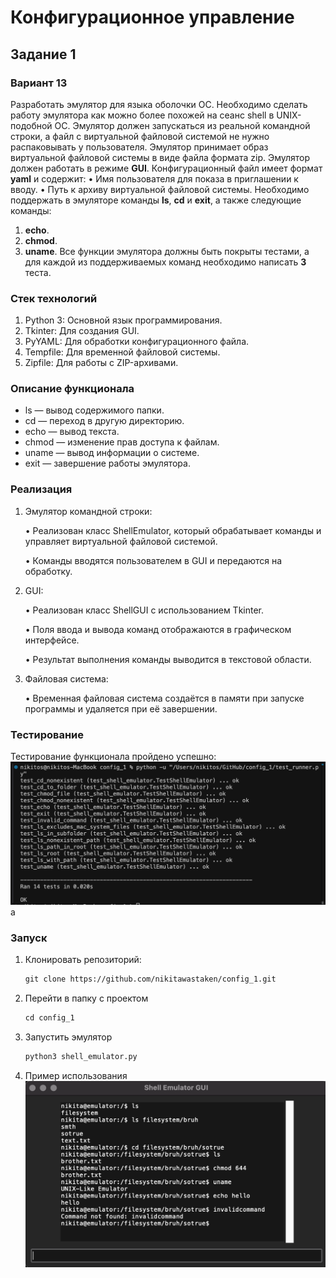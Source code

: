 # Конфигурационное управление
## Задание 1
### Вариант 13
Разработать эмулятор для языка оболочки ОС. Необходимо сделать работу
эмулятора как можно более похожей на сеанс shell в UNIX-подобной ОС.
Эмулятор должен запускаться из реальной командной строки, а файл с
виртуальной файловой системой не нужно распаковывать у пользователя.
Эмулятор принимает образ виртуальной файловой системы в виде файла формата
zip. Эмулятор должен работать в режиме **GUI**.
Конфигурационный файл имеет формат **yaml** и содержит:
• Имя пользователя для показа в приглашении к вводу.
• Путь к архиву виртуальной файловой системы.
Необходимо поддержать в эмуляторе команды **ls**, **cd** и **exit**, а также
следующие команды:
1. **echo**.
2. **chmod**.
3. **uname**.
Все функции эмулятора должны быть покрыты тестами, а для каждой из
поддерживаемых команд необходимо написать **3** теста.

### Стек технологий
1. Python 3: Основной язык программирования.
2. Tkinter: Для создания GUI.
3. PyYAML: Для обработки конфигурационного файла.
4. Tempfile: Для временной файловой системы.
5. Zipfile: Для работы с ZIP-архивами.

### Описание функционала
- ls — вывод содержимого папки.
- cd — переход в другую директорию.
- echo — вывод текста.
- chmod — изменение прав доступа к файлам.
- uname — вывод информации о системе.
- exit — завершение работы эмулятора.

### Реализация
1.	Эмулятор командной строки:

    •   Реализован класс ShellEmulator, который обрабатывает команды и управляет виртуальной файловой системой.

    •   Команды вводятся пользователем в GUI и передаются на обработку.
2.	GUI:

    •	Реализован класс ShellGUI с использованием Tkinter.

    •	Поля ввода и вывода команд отображаются в графическом интерфейсе.

    •	Результат выполнения команды выводится в текстовой области.
3.	Файловая система:

    •	Временная файловая система создаётся в памяти при запуске программы и удаляется при её завершении.

### Тестирование
Тестирование функционала пройдено успешно:
![alt text](<./images/successful_test.png>)a

### Запуск
1. Клонировать репозиторий:

   ```html
   git clone https://github.com/nikitawastaken/config_1.git
   ```

3. Перейти в папку с проектом
   
   ```html
   cd config_1
   ```

5. Запустить эмулятор
   
   ```html
   python3 shell_emulator.py
   ```

6. Пример использования
![alt text](<./images/shellguiexample.png>)